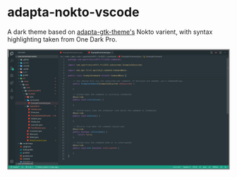 # adapta-nokto-vscode

A dark theme based on [adapta-gtk-theme's](https://github.com/adapta-project/adapta-gtk-theme) Nokto varient, with syntax highlighting taken from One Dark Pro.

![Screenshot](images/2020-01-18-142525.png)
